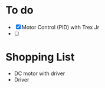 # To do
- [X] Motor Control (PID) with Trex Jr
- [ ] 

# Shopping List
- DC motor with driver
- Driver